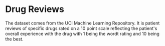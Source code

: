 # Drug Reviews
The dataset comes from the UCI Machine Learning Repository. It is patient reviews of specific drugs rated on a 10 point scale reflecting the patient's
overall experience with the drug with 1 being the wordt rating and 10 being the best.
